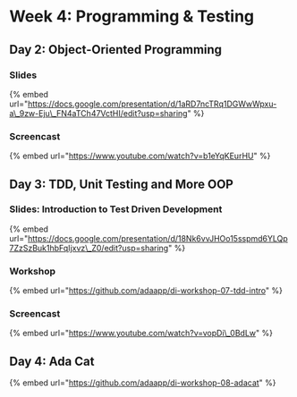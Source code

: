 # Week 4: Programming & Testing

## Day 2: Object-Oriented Programming

### Slides

{% embed url="https://docs.google.com/presentation/d/1aRD7ncTRq1DGWwWpxu-a\_9zw-Eju\_FN4aTCh47VctHI/edit?usp=sharing" %}

### Screencast

{% embed url="https://www.youtube.com/watch?v=b1eYqKEurHU" %}

## Day 3: TDD, Unit Testing and More OOP

### Slides: Introduction to Test Driven Development

{% embed url="https://docs.google.com/presentation/d/18Nk6vvJHOo15sspmd6YLQp7ZzSzBuk1hbFqIjxvz\_Z0/edit?usp=sharing" %}

### Workshop

{% embed url="https://github.com/adaapp/di-workshop-07-tdd-intro" %}

### Screencast

{% embed url="https://www.youtube.com/watch?v=vopDi\_0BdLw" %}

## Day 4: Ada Cat

{% embed url="https://github.com/adaapp/di-workshop-08-adacat" %}

